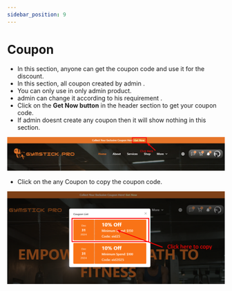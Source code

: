 ```yaml
---
sidebar_position: 9
---
```


# Coupon

- In this section, anyone can get the coupon code and use it for the discount.
- In this section, all coupon created by admin .
- You can only use in only admin product.
- admin can change it according to his requirement .
- Click on the **Get Now button** in the header section to get your coupon code.
- If admin doesnt create any coupon then it will show nothing in this section.

![token](./img/to.png)

- Click on the any Coupon to copy the coupon code.

![token](./img/co.png)
